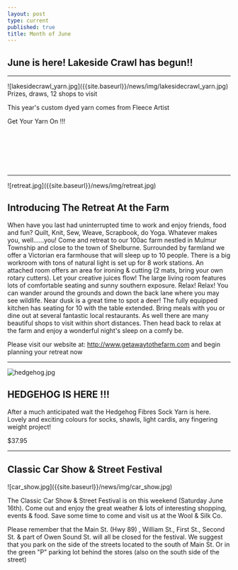 ```yaml
---
layout: post
type: current
published: true
title: Month of June
---
```

<h2>June is here! Lakeside Crawl has begun!!</h2>
<hr>
![lakesidecrawl_yarn.jpg]({{site.baseurl}}/news/img/lakesidecrawl_yarn.jpg)
Prizes, draws, 12 shops to visit

This year's custom dyed yarn comes from Fleece Artist 


Get Your Yarn On  !!!<br /><br /><br />


<br /><br /><br />

<hr />
![retreat.jpg]({{site.baseurl}}/news/img/retreat.jpg)<br />
<h2>Introducing  The Retreat At the Farm</h2>

When have you last had uninterrupted time to work and enjoy friends, food and fun? Quilt, Knit, Sew, Weave, Scrapbook, do Yoga. Whatever makes you, well......you!
Come and retreat to our 100ac farm nestled in Mulmur Township and close to the town of Shelburne. Surrounded by farmland we offer a Victorian era farmhouse that will sleep up to 10 people.
There is a big workroom with tons of natural light is set up for 8 work stations. An attached room offers an area for ironing & cutting (2 mats, bring your own rotary cutters). Let your creative juices flow! The large living room features lots of comfortable seating and sunny southern exposure. Relax! Relax!
You can wander around the grounds and down the back lane where you may see wildlife. Near dusk is a great time to spot a deer!
The fully equipped kitchen has seating for 10 with the table extended. Bring meals with you or dine out at several fantastic local restaurants. As well there are many beautiful shops to visit within short distances.
Then head back to relax at the farm and enjoy a wonderful night's sleep on a comfy be.

Please visit our website at: http://www.getawaytothefarm.com  and begin planning your retreat now

<hr />

![hedgehog.jpg]({{site.baseurl}}/news/img/hedgehog.jpg)

<h2>HEDGEHOG IS HERE !!!</h2>

After a much anticipated wait the Hedgehog Fibres Sock Yarn is here. Lovely and exciting colours for socks, shawls, light cardis, any fingering weight project!

$37.95
<hr />
<h2>Classic Car Show & Street Festival</h2>
![car_show.jpg]({{site.baseurl}}/news/img/car_show.jpg)

The Classic Car Show & Street Festival is on this weekend (Saturday June 16th).  Come out and enjoy the great weather & lots of interesting shopping, events & food. Save some time to come and visit us at the Wool & Silk Co.

Please remember that the Main St. (Hwy 89) , William St., First St., Second St. & part of Owen Sound St. will all be closed for the festival. We suggest that you park on the side of the streets located to the south of Main St.   Or in the green "P" parking lot behind the stores (also on the south side of the street)



